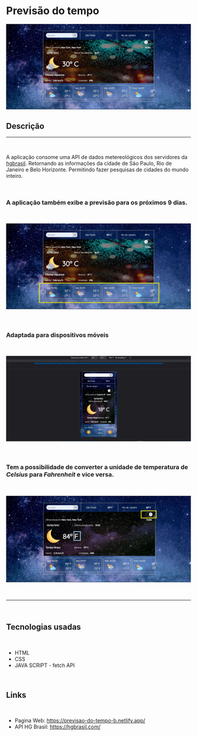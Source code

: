 # Previsão do tempo #

![screenshot](imagens/prints/screenshot.JPG)


## Descrição ##
---
<br>


A aplicação consome uma API de dados metereológicos dos servidores da [hgbrasil](hgbrasil.com). Retornando as informações da cidade de São Paulo, Rio de Janeiro e Belo Horizonte. Permitindo fazer pesquisas de cidades do mundo inteiro.

<br>





### A aplicação também exibe a previsão para os próximos 9 dias. ###
<br>

![week](imagens/prints/screenshot-week.jpg)
<br>
<br>
<br>






### Adaptada para dispositivos móveis ###
<br>

![devices](imagens/prints/screenshot-devices.JPG)
<br>
<br>
<br>




### Tem a possibilidade de converter a unidade de temperatura de *Celsius* para *Fahrenheit* e vice versa. ###
<br>

![convertion](imagens/prints/screenshot-convertion.JPG)







<br>

---

<br>







## Tecnologias usadas ##
<br>

* HTML
* CSS
* JAVA SCRIPT - fetch API

<br>







## Links ##
<br>

* Pagina Web: https://previsao-do-tempo-b.netlify.app/
* API HG Brasil: https://hgbrasil.com/

